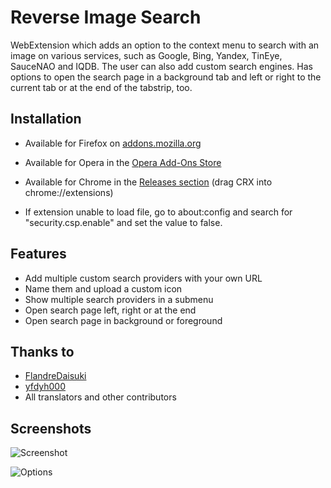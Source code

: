 Reverse Image Search
================================
WebExtension which adds an option to the context menu to search with an image on various services, such as Google, Bing, Yandex, TinEye, SauceNAO and IQDB. The user can also add custom search engines. Has options to open the search page in a background tab and left or right to the current tab or at the end of the tabstrip, too.

## Installation
* Available for Firefox on [addons.mozilla.org](https://addons.mozilla.org/firefox/addon/image-reverse-search/)
* Available for Opera in the [Opera Add-Ons Store](https://addons.opera.com/extensions/details/image-reverse-search/)
* Available for Chrome in the [Releases section](https://github.com/Brawl345/Image-Reverse-Search-with-Google/releases) (drag CRX into chrome://extensions)

* If extension unable to load file, go to about:config and search for "security.csp.enable" and set the value to false.

## Features
* Add multiple custom search providers with your own URL
* Name them and upload a custom icon
* Show multiple search providers in a submenu
* Open search page left, right or at the end
* Open search page in background or foreground

## Thanks to
* [FlandreDaisuki](https://github.com/Brawl345/Image-Reverse-Search-WebExtension/issues?q=is%3Apr+author%3AFlandreDaisuki)
* [yfdyh000](https://github.com/Brawl345/Image-Reverse-Search-WebExtension/issues?q=is%3Apr+author%3Ayfdyh000)
* All translators and other contributors

## Screenshots
![Screenshot](https://raw.githubusercontent.com/Brawl345/Image-Reverse-Search-with-Google/master/screenshot.png)

![Options](https://raw.githubusercontent.com/Brawl345/Image-Reverse-Search-with-Google/master/options.png)
